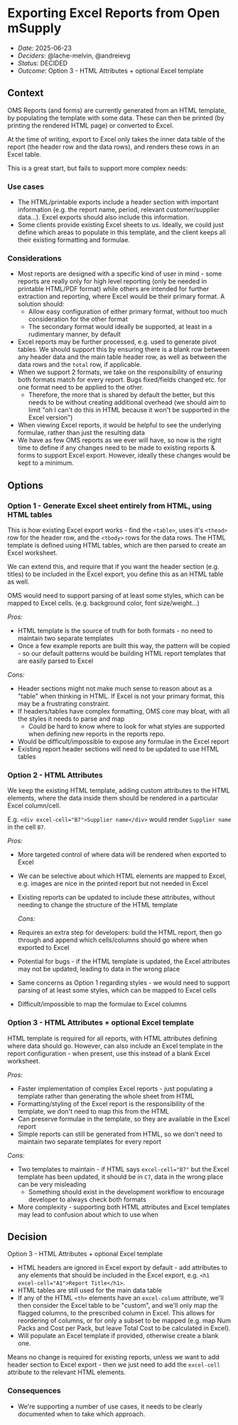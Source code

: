 # Exporting Excel Reports from Open mSupply

- _Date_: 2025-06-23
- _Deciders_: @lache-melvin, @andreievg
- _Status_: DECIDED
- _Outcome_: Option 3 - HTML Attributes + optional Excel template

## Context

OMS Reports (and forms) are currently generated from an HTML template, by populating the template with some data. These can then be printed (by printing the rendered HTML page) or converted to Excel.

At the time of writing, export to Excel only takes the inner data table of the report (the header row and the data rows), and renders these rows in an Excel table.

This is a great start, but fails to support more complex needs:

### Use cases

- The HTML/printable exports include a header section with important information (e.g. the report name, period, relevant customer/supplier data...). Excel exports should also include this information.
- Some clients provide existing Excel sheets to us. Ideally, we could just define which areas to populate in this template, and the client keeps all their existing formatting and formulae.

### Considerations

- Most reports are designed with a specific kind of user in mind - some reports are really only for high level reporting (only be needed in printable HTML/PDF format) while others are intended for further extraction and reporting, where Excel would be their primary format. A solution should:
  - Allow easy configuration of either primary format, without too much consideration for the other format
  - The secondary format would ideally be supported, at least in a rudimentary manner, by default
- Excel reports may be further processed, e.g. used to generate pivot tables. We should support this by ensuring there is a blank row between any header data and the main table header row, as well as between the data rows and the `total` row, if applicable.
- When we support 2 formats, we take on the responsibility of ensuring both formats match for every report. Bugs fixed/fields changed etc. for one format need to be applied to the other.
  - Therefore, the more that is shared by default the better, but this needs to be without creating additional overhead (we should aim to limit "oh I can't do this in HTML because it won't be supported in the Excel version")
- When viewing Excel reports, it would be helpful to see the underlying formulae, rather than just the resulting data
- We have as few OMS reports as we ever will have, so now is the right time to define if any changes need to be made to existing reports & forms to support Excel export. However, ideally these changes would be kept to a minimum.

## Options

### Option 1 - Generate Excel sheet entirely from HTML, using HTML tables

This is how existing Excel export works - find the `<table>`, uses it's `<thead>` row for the header row, and the `<tbody>` rows for the data rows. The HTML template is defined using HTML tables, which are then parsed to create an Excel worksheet.

We can extend this, and require that if you want the header section (e.g. titles) to be included in the Excel export, you define this as an HTML table as well.

OMS would need to support parsing of at least some styles, which can be mapped to Excel cells. (e.g. background color, font size/weight...)

_Pros:_

- HTML template is the source of truth for both formats - no need to maintain two separate templates
- Once a few example reports are built this way, the pattern will be copied - so our default patterns would be building HTML report templates that are easily parsed to Excel

_Cons:_

- Header sections might not make much sense to reason about as a "table" when thinking in HTML. If Excel is not your primary format, this may be a frustrating constraint.
- If headers/tables have complex formatting, OMS core may bloat, with all the styles it needs to parse and map
  - Could be hard to know where to look for what styles are supported when defining new reports in the reports repo.
- Would be difficult/impossible to expose any formulae in the Excel report
- Existing report header sections will need to be updated to use HTML tables

### Option 2 - HTML Attributes

We keep the existing HTML template, adding custom attributes to the HTML elements, where the data inside them should be rendered in a particular Excel column/cell.

E.g. `<div excel-cell="B7">Supplier name</div>` would render `Supplier name` in the cell `B7`.

_Pros:_

- More targeted control of where data will be rendered when exported to Excel
- We can be selective about which HTML elements are mapped to Excel, e.g. images are nice in the printed report but not needed in Excel
- Existing reports can be updated to include these attributes, without needing to change the structure of the HTML template

  _Cons:_

- Requires an extra step for developers: build the HTML report, then go through and append which cells/columns should go where when exported to Excel
- Potential for bugs - if the HTML template is updated, the Excel attributes may not be updated, leading to data in the wrong place
- Same concerns as Option 1 regarding styles - we would need to support parsing of at least some styles, which can be mapped to Excel cells
- Difficult/impossible to map the formulae to Excel columns

### Option 3 - HTML Attributes + optional Excel template

HTML template is required for all reports, with HTML attributes defining where data should go. However, can also include an Excel template in the report configuration - when present, use this instead of a blank Excel worksheet.

_Pros:_

- Faster implementation of complex Excel reports - just populating a template rather than generating the whole sheet from HTML
- Formatting/styling of the Excel report is the responsibility of the template, we don't need to map this from the HTML
- Can preserve formulae in the template, so they are available in the Excel report
- Simple reports can still be generated from HTML, so we don't need to maintain two separate templates for every report

_Cons:_

- Two templates to maintain - if HTML says `excel-cell="B7"` but the Excel template has been updated, it should be in `C7`, data in the wrong place can be very misleading
  - Something should exist in the development workflow to encourage developer to always check both formats
- More complexity - supporting both HTML attributes and Excel templates may lead to confusion about which to use when

## Decision

Option 3 - HTML Attributes + optional Excel template

- HTML headers are ignored in Excel export by default - add attributes to any elements that should be included in the Excel export, e.g. `<h1 excel-cell="A1">Report Title</h1>`.
- HTML tables are still used for the main data table
- If any of the HTML `<th>` elements have an `excel-column` attribute, we'll then consider the Excel table to be "custom", and we'll only map the flagged columns, to the prescribed column in Excel. This allows for reordering of columns, or for only a subset to be mapped (e.g. map Num Packs and Cost per Pack, but leave Total Cost to be calculated in Excel).
- Will populate an Excel template if provided, otherwise create a blank one.

Means no change is required for existing reports, unless we want to add header section to Excel export - then we just need to add the `excel-cell` attribute to the relevant HTML elements.

### Consequences

- We're supporting a number of use cases, it needs to be clearly documented when to take which approach.

